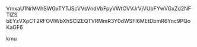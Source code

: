 VmxaU1NrMVhSWGxTYTJScVVsVndVbFpyVWtOVVJrVjVUbFYwVGxZd2NFTlZS
bEYzVXpCT2RFOVlWbXhSClZEQTVRMmR3Y0dWSFl6MEtDbmR6Ync9PQoKaGF6

kmu